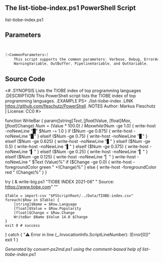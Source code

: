 ## The list-tiobe-index.ps1 PowerShell Script

list-tiobe-index.ps1 


## Parameters
```powershell


[<CommonParameters>]
    This script supports the common parameters: Verbose, Debug, ErrorAction, ErrorVariable, WarningAction, 
    WarningVariable, OutBuffer, PipelineVariable, and OutVariable.
```

## Source Code
<#
.SYNOPSIS
	Lists the TIOBE index of top programming languages
.DESCRIPTION
	This PowerShell script lists the TIOBE index of top programming languages.
.EXAMPLE
	PS> ./list-tiobe-index
.LINK
	https://github.com/fleschutz/PowerShell
.NOTES
	Author: Markus Fleschutz | License: CC0
#>

function WriteBar { param([string]$Text, [float]$Value, [float]$Max, [float]$Change)
	$Num = ($Value * 100.0) / $Max
	while ($Num -ge 1.0) {
		write-host -noNewLine "█"
		$Num -= 1.0
	}
	if ($Num -ge 0.875) {
		write-host -noNewLine "▉"
	} elseif ($Num -ge 0.75) {
		write-host -noNewLine "▊"
	} elseif ($Num -ge 0.625) {
		write-host -noNewLine "▋"
	} elseif ($Num -ge 0.5) {
		write-host -noNewLine "▌"
	} elseif ($Num -ge 0.375) {
		write-host -noNewLine "▍"
	} elseif ($Num -ge 0.25) {
		write-host -noNewLine "▎"
	} elseif ($Num -ge 0.125) {
		write-host -noNewLine "▏"
	}
	write-host -noNewLine " $Text $($Value)%"
	if ($Change -ge 0.0) {
		write-host -foregroundColor green " +$($Change)%"
	} else {
		write-host -foregroundColor red " $($Change)%"
	}
}

try {
	& write-big.ps1 "TIOBE INDEX 2021-06"
	"                                           Source: https://www.tiobe.com"
	""

	$Table = import-csv "$PSScriptRoot/../Data/TIOBE-index.csv"
	foreach($Row in $Table) {
		[string]$Name = $Row.Language
		[float]$Value = $Row.Popularity
		[float]$Change = $Row.Change
		WriteBar $Name $Value 14.0 $Change
	}
	exit 0 # success
} catch {
	"⚠️ Error in line $($_.InvocationInfo.ScriptLineNumber): $($Error[0])"
	exit 1
}

*Generated by convert-ps2md.ps1 using the comment-based help of list-tiobe-index.ps1*
